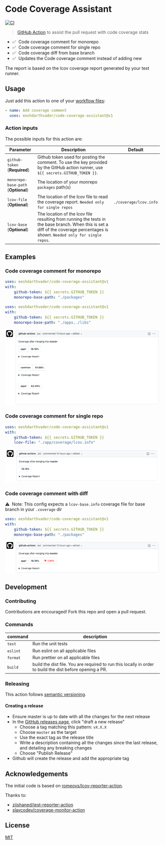 # Code Coverage Assistant

[![CI](https://github.com/peter-evans/create-pull-request/workflows/CI/badge.svg)](https://github.com/ScaCap/code-coverage-assistant/actions?query=workflow%3ACI)

> [GitHub Action](https://help.github.com/en/actions) to assist the pull request with code coverage stats

-   ✅ &nbsp;Code coverage comment for monorepo
-   ✅ &nbsp;Code coverage comment for single repo
-   ✅ &nbsp;Code coverage diff from base branch
-   ✅ &nbsp;Updates the Code coverage comment instead of adding new

The report is based on the lcov coverage report generated by your test runner.

## Usage

Just add this action to one of your [workflow files](https://docs.github.com/en/actions/configuring-and-managing-workflows/configuring-a-workflow):

```yml
- name: Add coverage comment
  uses: eeshdarthvader/code-coverage-assistant@v1
```

### Action inputs

The possible inputs for this action are:

| Parameter                           | Description                                                                                                                                                                      | Default                |
| ----------------------------------- | -------------------------------------------------------------------------------------------------------------------------------------------------------------------------------- | ---------------------- |
| `github-token` (**Required**)       | Github token used for posting the comment. To use the key provided by the GitHub action runner, use `${{ secrets.GITHUB_TOKEN }}`.                                               |                        |
| `monorepo-base-path` (**Optional**) | The location of your monrepo `packages` path(s)                                                                                                                                     |                        |
| `lcov-file` (**Optional**)          | The location of the lcov file to read the coverage report. `Needed only for single repos`                                                                                        | `./coverage/lcov.info` |
| `lcov-base` (**Optional**)          | The location of the lcov file resulting from running the tests in the base branch. When this is set a diff of the coverage percentages is shown. `Needed only for single repos`. |                        |

## Examples

### Code coverage comment for monorepo

```yml
uses: eeshdarthvader/code-coverage-assistant@v1
with:
    github-token: ${{ secrets.GITHUB_TOKEN }}
    monorepo-base-path: "./packages"
```

```yml
uses: eeshdarthvader/code-coverage-assistant@v1
with:
    github-token: ${{ secrets.GITHUB_TOKEN }}
    monorepo-base-path: "./apps,./libs"
```

![](/assets/example_monorepo.png)

### Code coverage comment for single repo

```yml
uses: eeshdarthvader/code-coverage-assistant@v1
with:
    github-token: ${{ secrets.GITHUB_TOKEN }}
    lcov-file: "./app/coverage/lcov.info"
```

![](/assets/example_single_repo.png)

### Code coverage comment with diff

⚠️ &nbsp;Note: This config expects a `lcov-base.info` coverage file for base branch in your `.coverage` dir

```yml
uses: eeshdarthvader/code-coverage-assistant@v1
with:
    github-token: ${{ secrets.GITHUB_TOKEN }}
    monorepo-base-path: "./packages"
```

![](/assets/example_diff.png)

## Development

### Contributing

Contributions are encouraged! Fork this repo and open a pull request.

### Commands

| command  | description                                                                                               |
| -------- | --------------------------------------------------------------------------------------------------------- |
| `test`   | Run the unit tests                                                                                        |
| `eslint` | Run eslint on all applicable files                                                                        |
| `format` | Run prettier on all applicable files                                                                      |
| `build`  | build the dist file. You are required to run this locally in order to build the dist before opening a PR. |

### Releasing

This action follows [semantic versioning](https://semver.org/).

#### Creating a release

-   Ensure master is up to date with all the changes for the next release
-   In the [GitHub releases page](https://github.com/ScaCap/code-coverage-assistant/releases), click "draft a new release"
    -   Choose a tag matching this pattern: `vX.X.X`
    -   Choose `master` as the target
    -   Use the exact tag as the release title
    -   Write a description containing all the changes since the last release, and detailing any breaking changes
    -   Choose "Publish Release"
-   Github will create the release and add the appropriate tag

## Acknowledgements

The initial code is based on [romeovs/lcov-reporter-action](https://github.com/romeovs/lcov-reporter-action).

Thanks to:

-   [ziishaned/jest-reporter-action](https://github.com/ziishaned/jest-reporter-action)
-   [slavcodev/coverage-monitor-action](https://github.com/slavcodev/coverage-monitor-action)

## License

[MIT](LICENSE)
